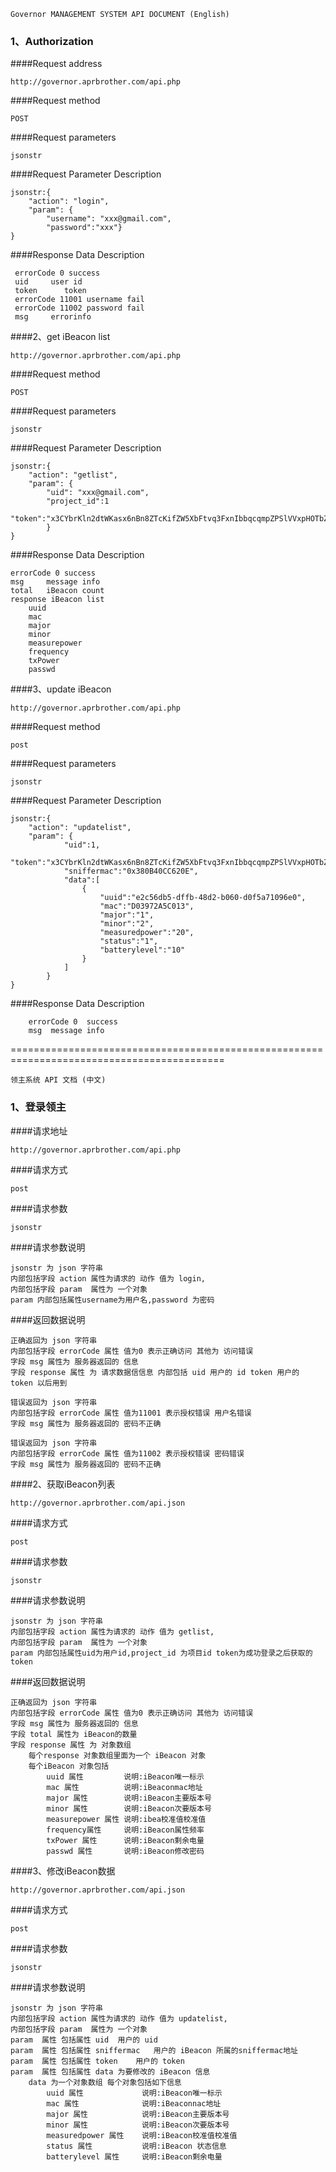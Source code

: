 	
	Governor MANAGEMENT SYSTEM API DOCUMENT (English)

###  1、Authorization

####Request address

	http://governor.aprbrother.com/api.php

####Request method

	POST

####Request parameters

	jsonstr

####Request Parameter Description
	
	jsonstr:{
		"action": "login",
		"param": {
			"username": "xxx@gmail.com",
			"password":"xxx"}
	}

####Response Data Description

	 errorCode 0 success
	 uid	 user id
	 token 		token	
	 errorCode 11001 username fail
	 errorCode 11002 password fail
	 msg     errorinfo
	 
	 
####2、get iBeacon list

	http://governor.aprbrother.com/api.php

####Request method

	POST

####Request parameters

	jsonstr

####Request Parameter Description

	jsonstr:{
		"action": "getlist",
		"param": {
			"uid": "xxx@gmail.com",
			"project_id":1
			"token":"x3CYbrKln2dtWKasx6nBn8ZTcKifZW5XbFtvq3FxnIbbqcqmpZPSlVVxpHOTbZxYm2Vqa5drZGxweaWpZZzR0Yhx2G5obIejVXGac5htnbM="
			}
	}
	

####Response Data Description

	errorCode 0 success
	msg 	message info
	total 	iBeacon count
	response iBeacon list
		uuid 
		mac			
		major 
		minor 
		measurepower
		frequency
		txPower
		passwd 



####3、update iBeacon 

	http://governor.aprbrother.com/api.php

####Request method

	post

####Request parameters

	jsonstr

####Request Parameter Description

	jsonstr:{
		"action": "updatelist",
		"param": {
				"uid":1,
				"token":"x3CYbrKln2dtWKasx6nBn8ZTcKifZW5XbFtvq3FxnIbbqcqmpZPSlVVxpHOTbZxYm2Vqa5drZGxweaWpZZzR0Yhx2G5obIejVXGac5NtmnHf",
				"sniffermac":"0x380B40CC620E",
				"data":[
					{
						"uuid":"e2c56db5-dffb-48d2-b060-d0f5a71096e0",
						"mac":"D03972A5C013",
						"major":"1",
						"minor":"2",
						"measuredpower":"20",
						"status":"1",
						"batterylevel":"10"
					}
				]
			}
	}

####Response Data Description
	
		errorCode 0  success
		msg  message info

	

===========================================================================================

	领主系统 API 文档 (中文)
	
	
###  1、登录领主

####请求地址 

	http://governor.aprbrother.com/api.php

####请求方式 

	post

####请求参数

	jsonstr

####请求参数说明
	
	jsonstr 为 json 字符串
	内部包括字段 action 属性为请求的 动作 值为 login,
	内部包括字段 param  属性为 一个对象
	param 内部包括属性username为用户名,password 为密码

####返回数据说明

	正确返回为 json 字符串
	内部包括字段 errorCode 属性 值为0 表示正确访问 其他为 访问错误
	字段 msg 属性为 服务器返回的 信息
	字段 response 属性 为 请求数据信信息 内部包括 uid 用户的 id token 用户的 token 以后用到

	错误返回为 json 字符串
	内部包括字段 errorCode 属性 值为11001 表示授权错误 用户名错误
	字段 msg 属性为 服务器返回的 密码不正确

	错误返回为 json 字符串
	内部包括字段 errorCode 属性 值为11002 表示授权错误 密码错误
	字段 msg 属性为 服务器返回的 密码不正确



####2、获取iBeacon列表

	http://governor.aprbrother.com/api.json

####请求方式 

	post

####请求参数

	jsonstr

####请求参数说明
	
	jsonstr 为 json 字符串
	内部包括字段 action 属性为请求的 动作 值为 getlist,
	内部包括字段 param  属性为 一个对象
	param 内部包括属性uid为用户id,project_id 为项目id token为成功登录之后获取的 token

####返回数据说明

	正确返回为 json 字符串
	内部包括字段 errorCode 属性 值为0 表示正确访问 其他为 访问错误
	字段 msg 属性为 服务器返回的 信息
	字段 total 属性为 iBeacon的数量
	字段 response 属性 为 对象数组
		每个response 对象数组里面为一个 iBeacon 对象
		每个iBeacon 对象包括
			uuid 属性    		说明:iBeacon唯一标示
			mac	属性			说明:iBeaconmac地址		
			major 属性		说明:iBeacon主要版本号
			minor 属性		说明:iBeacon次要版本号
			measurepower 属性 说明:ibea校准值校准值
			frequency属性	    说明:iBeacon属性频率
			txPower 属性 	    说明:iBeacon剩余电量
			passwd 属性		说明:iBeacon修改密码



####3、修改iBeacon数据

	http://governor.aprbrother.com/api.json

####请求方式 

	post

####请求参数

	jsonstr

####请求参数说明
	
	jsonstr 为 json 字符串
	内部包括字段 action 属性为请求的 动作 值为 updatelist,
	内部包括字段 param  属性为 一个对象
	param  属性 包括属性 uid	用户的 uid	
	param  属性 包括属性 sniffermac	用户的 iBeacon 所属的sniffermac地址
	param  属性 包括属性 token	用户的 token
	param  属性 包括属性 data 为要修改的 iBeacon 信息
		data 为一个对象数组 每个对象包括如下信息
			uuid 属性 			说明:iBeacon唯一标示
			mac 属性			    说明:iBeaconnac地址
			major 属性			说明:iBeacon主要版本号
			minor 属性			说明:iBeacon次要版本号
			measuredpower 属性    说明:iBeacon校准值校准值
			status 属性			说明:iBeacon 状态信息
			batterylevel 属性 	说明:iBeacon剩余电量
	

